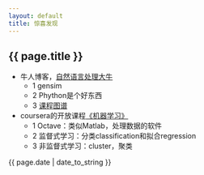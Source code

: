 ```yaml
---
layout: default
title: 惊喜发现
---
```


## {{ page.title }}  

- 牛人博客，[自然语言处理大牛](http://www.52nlp.cn/)
	- 1 gensim
	- 2 Phython是个好东西
	- 3 [课程图谱](http://coursegraph.com/navigation/)
- coursera的开放课程[《机器学习》](https://class.coursera.org/ml-004/lecture/5)
	- 1 Octave：类似Matlab，处理数据的软件
	- 2 监督式学习：分类classification和拟合regression
	- 3 非监督式学习：cluster，聚类

{{ page.date | date_to_string }}